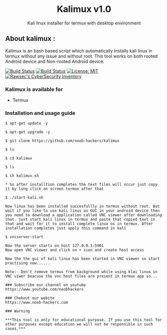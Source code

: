 <h1 align="center">Kalimux v1.0</h1>
<p align="center">
      Kali linux installer for termux with desktop environment
</p>

## About kalimux :

Kalimux is an bash based script which automatically installs kali linux in termux without any issue and without root. This tool works on both rooted Android device and Non-rooted Android device.

[![Build Status](https://img.shields.io/github/stars/noob-hackers/ipdrone.svg)](https://github.com/noob-hackers/ipdrone)
[![Build Status](https://img.shields.io/github/forks/noob-hackers/ipdrone.svg)](https://github.com/noob-hackers/ipdrone)
[![License: MIT](https://img.shields.io/github/license/noob-hackers/ipdrone.svg)](https://github.com/noob-hackers/ipdrone)
[![Rawsec's CyberSecurity Inventory](https://inventory.rawsec.ml/img/badges/Rawsec-inventoried-FF5050_flat.svg)](https://inventory.rawsec.ml/tools.html#kalimux)



### Kalimux is available for

* Termux

### Installation and usage guide
```
$ apt-get update -y
```
```
$ apt-get upgrade -y
```
```
$ git clone https://github.com/noob-hackers/kalimux
```
```
$ ls
```
```
$ cd kalimux
```
```
$ ls
```
```
$ sh kalimux.sh
```
```
* So after installtion completes the text files will occur just copy it by long click on screen termux after that 

```
```
$ ./start-kali.sh
```
```
Now linux has been installed succesfullly in termux without root. But wait if you like to use kali linus as GUI in your android device then you need to download a application called VNC viewer after downloading that. just start kali linux in termux and paste that copied text in that and wait for it to install complete linux os in termux. After installation completes just apply this command in kali 

```
```
$ vncserver-start
```
```
Now the server starts on host 127.0.0.1:5901
Now open VNC viewer and click on + icon and create host access

Now the the gui of kali linux has been started in VNC viewer so start practising now......

Note:- Don't remove termux from background while using klai linux in VNC viwer beacuse the vnc host files are present in termux app so...

### Subscribe our channel on youtube
https://www.youtube.com/noobhackers

### Chekout our webite 
https://www.noob-hackers.com
     
### Warning

***This tool is only for educational purpose. If you use this tool for other purposes except education we will not be responsible in such cases.***
